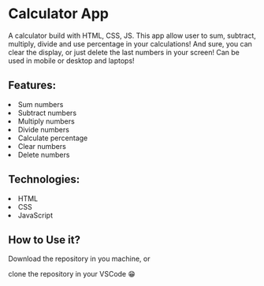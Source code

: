<h1>Calculator App</h1>

<p>A calculator build with HTML, CSS, JS. This app allow user to sum, subtract, multiply, divide and use percentage in your calculations!
And sure, you can clear the display, or just delete the last numbers in your screen! Can be used in mobile or desktop and laptops!</p>

<h2>Features:</h2>

<li>Sum numbers</li>
<li>Subtract numbers</li>
<li>Multiply numbers</li>
<li>Divide numbers</li>
<li>Calculate percentage</li>
<li>Clear numbers</li>
<li>Delete numbers</li>

<h2>Technologies:</h2>

<li>HTML</li>
<li>CSS</li>
<li>JavaScript</li>

<h2>How to Use it?</h2>

<p>Download the repository in you machine, or</p>
<p>clone the repository in your VSCode 😁</p>

